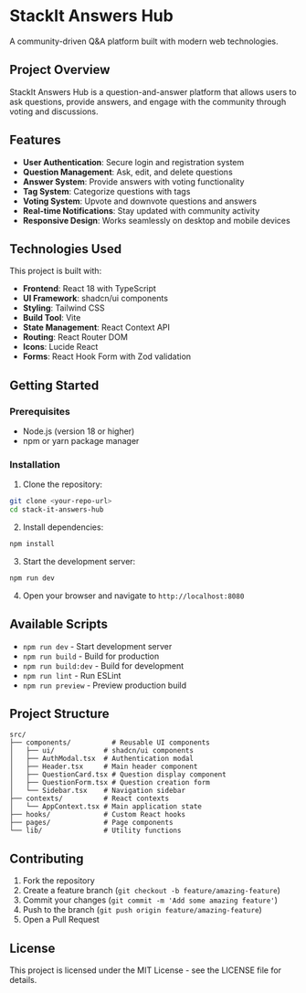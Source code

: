 # StackIt Answers Hub

A community-driven Q&A platform built with modern web technologies.

## Project Overview

StackIt Answers Hub is a question-and-answer platform that allows users to ask questions, provide answers, and engage with the community through voting and discussions.

## Features

- **User Authentication**: Secure login and registration system
- **Question Management**: Ask, edit, and delete questions
- **Answer System**: Provide answers with voting functionality
- **Tag System**: Categorize questions with tags
- **Voting System**: Upvote and downvote questions and answers
- **Real-time Notifications**: Stay updated with community activity
- **Responsive Design**: Works seamlessly on desktop and mobile devices

## Technologies Used

This project is built with:

- **Frontend**: React 18 with TypeScript
- **UI Framework**: shadcn/ui components
- **Styling**: Tailwind CSS
- **Build Tool**: Vite
- **State Management**: React Context API
- **Routing**: React Router DOM
- **Icons**: Lucide React
- **Forms**: React Hook Form with Zod validation

## Getting Started

### Prerequisites

- Node.js (version 18 or higher)
- npm or yarn package manager

### Installation

1. Clone the repository:
```bash
git clone <your-repo-url>
cd stack-it-answers-hub
```

2. Install dependencies:
```bash
npm install
```

3. Start the development server:
```bash
npm run dev
```

4. Open your browser and navigate to `http://localhost:8080`

## Available Scripts

- `npm run dev` - Start development server
- `npm run build` - Build for production
- `npm run build:dev` - Build for development
- `npm run lint` - Run ESLint
- `npm run preview` - Preview production build

## Project Structure

```
src/
├── components/          # Reusable UI components
│   ├── ui/            # shadcn/ui components
│   ├── AuthModal.tsx  # Authentication modal
│   ├── Header.tsx     # Main header component
│   ├── QuestionCard.tsx # Question display component
│   ├── QuestionForm.tsx # Question creation form
│   └── Sidebar.tsx    # Navigation sidebar
├── contexts/          # React contexts
│   └── AppContext.tsx # Main application state
├── hooks/             # Custom React hooks
├── pages/             # Page components
└── lib/               # Utility functions
```

## Contributing

1. Fork the repository
2. Create a feature branch (`git checkout -b feature/amazing-feature`)
3. Commit your changes (`git commit -m 'Add some amazing feature'`)
4. Push to the branch (`git push origin feature/amazing-feature`)
5. Open a Pull Request

## License

This project is licensed under the MIT License - see the LICENSE file for details.

